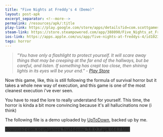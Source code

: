 ```yaml
---
title: "Five Nights at Freddy's 4 (Demo)"
layout: post-apk
excerpt_separator: <!--more-->
permalink: /resources/apk/:title
play-link: https://play.google.com/store/apps/details?id=com.scottgames.fnaf4
steam-link: https://store.steampowered.com/app/388090/Five_Nights_at_Freddys_4/
ios-link: https://apps.apple.com/us/app/five-nights-at-freddys-4/id1023146677
tags: horror
---
```


> _"You have only a flashlight to protect yourself. It will scare away things that may be creeping at the far end of the hallways, but be careful, and listen. If something has crept too close, then shining lights in its eyes will be your end." - <a href="https://play.google.com/store/apps/details?id=com.scottgames.fnaf4" target="_blank">Play Store</a>_

Now this game, like, this is still following the formula of survival horror but it takes a whole new way of execution, and this game is one of the most cleanest execution i've ever seen. 

You have to read the lore to really understand for yourself. This time, the horror is kinda a bit more convincing because it's all hallucinations now (i think)

The following file is a demo uploaded by <a href="https://five-nights-at-freddys-4-demo.en.uptodown.com/android" target="_blank">UpToDown</a>, backed up by me.

<div class="text-center">
    <a class="btn btn-dark btn-block w-100" onclick='apk("com.scottgames.fnaf4demo_1.8.0.7.apk")' target="_blank" style="text-decoration: none; background-color: #333;"> Download <b>com.scottgames.fnaf4demo_1.8.0.7.apk</b> (44.7 MB)</a><br>
    <a id="truth" class="btn btn-dark btn-block w-100" onclick='apk("com.scottgames.fnaf4_2.0.apk")' target="_blank" style="text-decoration: none; background-color: #333; display: none;"> Download <b>com.scottgames.fnaf4_2.0.apk</b> (56.5 MB)</a>
</div>
